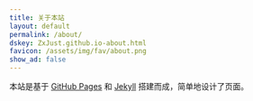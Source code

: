 ```yaml
---
title: 关于本站
layout: default
permalink: /about/
dskey: ZxJust.github.io-about.html
favicon: /assets/img/fav/about.png
show_ad: false
---
```


本站是基于 [GitHub Pages](https://pages.github.com/) 和 [Jekyll](http://jekyllrb.com/) 搭建而成，简单地设计了页面。
